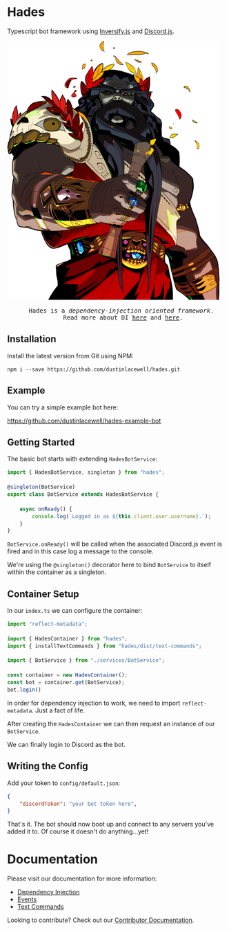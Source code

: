 
# Hades

Typescript bot framework using [Inversify.js](https://inversify.io/) and [Discord.js](https://discord.js.org/#/).

![hades.png](./hades.png)

<pre style="text-align: center;">
    Hades is a <i>dependency-injection oriented framework</i>. 
    Read more about DI <a href="./docs/solid-code.md">here</a> and <a href="./docs/di.md">here</a>.
</pre>

## Installation

Install the latest version from Git using NPM:

    npm i --save https://github.com/dustinlacewell/hades.git


## Example

You can try a simple example bot here:

https://github.com/dustinlacewell/hades-example-bot


## Getting Started

The basic bot starts with extending `HadesBotService`:

```ts
import { HadesBotService, singleton } from "hades";

@singleton(BotService)
export class BotService extends HadesBotService {

    async onReady() {
        console.log(`Logged in as ${this.client.user.username}.`);
    }
}
```

`BotService.onReady()` will be called when the associated Discord.js event is
fired and in this case log a message to the console.

We're using the `@singleton()` decorator here to bind `BotService` to itself
within the container as a singleton.

## Container Setup

In our `index.ts` we can configure the container:

```ts
import "reflect-metadata";

import { HadesContainer } from "hades";
import { installTextCommands } from "hades/dist/text-commands";

import { BotService } from "./services/BotService";

const container = new HadesContainer();
const bot = container.get(BotService);
bot.login()
```

In order for dependency injection to work, we need to import
`reflect-metadata`. Just a fact of life.

After creating the `HadesContainer` we can then request an instance of our
`BotService`.

We can finally login to Discord as the bot.

## Writing the Config

Add your token to `config/default.json`:

```json
{
    "discordToken": "your bot token here",
}
```

That's it. The bot should now boot up and connect to any servers you've added
it to. Of course it doesn't do anything...yet!

# Documentation

Please visit our documentation for more information:

- [Dependency Injection](./docs/di.md)
- [Events](./docs/events.md)
- [Text Commands](./docs/text-commands.md)


Looking to contribute? Check out our [Contributor Documentation](./docs/dev/index.md).
